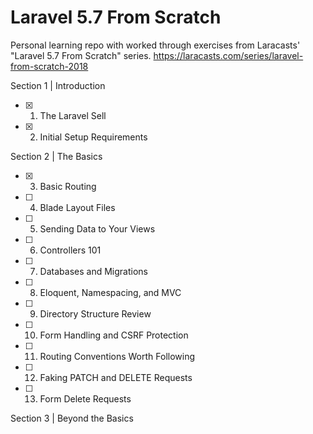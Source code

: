 # Laravel 5.7 From Scratch
Personal learning repo with worked through exercises from Laracasts' "Laravel 5.7 From Scratch" series.
https://laracasts.com/series/laravel-from-scratch-2018


Section 1 | Introduction 
- [x] 1. The Laravel Sell
- [x] 2. Initial Setup Requirements

Section 2 | The Basics
- [x] 3. Basic Routing
- [ ] 4. Blade Layout Files
- [ ] 5. Sending Data to Your Views
- [ ] 6. Controllers 101
- [ ] 7. Databases and Migrations
- [ ] 8. Eloquent, Namespacing, and MVC
- [ ] 9. Directory Structure Review
- [ ] 10. Form Handling and CSRF Protection
- [ ] 11. Routing Conventions Worth Following
- [ ] 12. Faking PATCH and DELETE Requests
- [ ] 13. Form Delete Requests

Section 3 | Beyond the Basics
